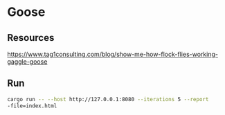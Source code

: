# Goose

## Resources

<https://www.tag1consulting.com/blog/show-me-how-flock-flies-working-gaggle-goose>

## Run

```sh
cargo run -- --host http://127.0.0.1:8080 --iterations 5 --report
-file=index.html
```
